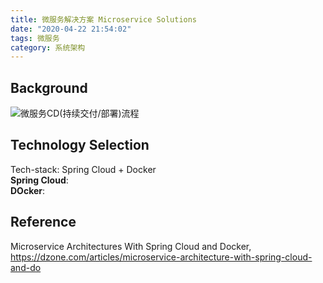 ```yaml
---
title: 微服务解决方案 Microservice Solutions
date: "2020-04-22 21:54:02"
tags: 微服务 
category: 系统架构 
---
```

<!-- ![微服务CD(持续交付/部署)流程](2020\04\22\微服务解决方案/CDprocess.png) -->
<!-- more --> 

## Background

![微服务CD(持续交付/部署)流程](CDprocess.png)

## Technology Selection

Tech-stack: Spring Cloud + Docker\
**Spring Cloud**:\
**DOcker**:

## Reference
Microservice Architectures With Spring Cloud and Docker, https://dzone.com/articles/microservice-architecture-with-spring-cloud-and-do